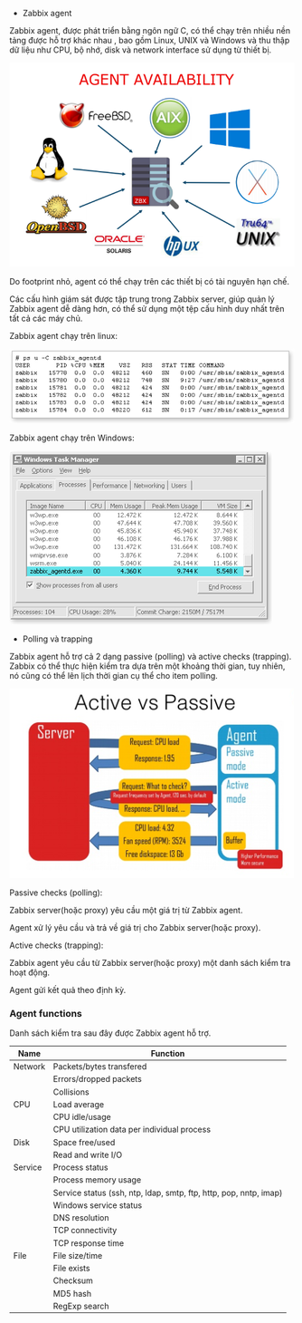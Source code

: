 * Zabbix agent

Zabbix agent, được phát triển bằng ngôn ngữ C, có thể chạy trên nhiều nền tảng được hỗ trợ khác nhau , bao gồm Linux, UNIX và Windows và thu thập dữ liệu như CPU, bộ nhớ, disk và network interface sử dụng từ thiết bị.

<img src="/img/3.png">

Do footprint nhỏ, agent có thể chạy trên các thiết bị có tài nguyên hạn chế.

Các cấu hình giám sát được tập trung trong Zabbix server, giúp quản lý Zabbix agent dễ dàng hơn, có thể sử dụng một tệp cấu hình duy nhất trên tất cả các máy chủ.

Zabbix agent chạy trên linux:

<img src="/img/4.png">

Zabbix agent chạy trên Windows:

<img src="/img/5.png">

* Polling và trapping

Zabbix agent hỗ trợ cả 2 dạng  passive (polling) và active checks (trapping). Zabbix có thể thực hiện kiểm tra dựa trên một khoảng thời gian, tuy nhiên, nó cũng có thể lên lịch thời gian cụ thể cho item polling.

<img src="/img/6.png">

Passive checks (polling):

Zabbix server(hoặc proxy) yêu cầu một giá trị từ Zabbix agent.

Agent xử lý yêu cầu và trả về giá trị cho Zabbix server(hoặc proxy).

Active checks (trapping):

Zabbix agent yêu cầu từ Zabbix server(hoặc proxy) một danh sách kiểm tra hoạt động.

Agent gửi kết quả theo định kỳ.

### Agent functions

Danh sách kiểm tra sau đây được Zabbix agent hỗ trợ.

|Name              |Function             |
|------------------|---------------------|
|Network|Packets/bytes transfered|
|		| Errors/dropped packets|
|		| Collisions|
|CPU|Load average|
|		|CPU idle/usage|
|		|CPU utilization data per individual process|
|Disk|Space free/used|
|		|Read and write I/O|
|Service|Process status|
|		|Process memory usage|
|		|Service status (ssh, ntp, ldap, smtp, ftp, http, pop, nntp, imap)|
|		|Windows service status|
|		|DNS resolution|
|		|TCP connectivity|
|		|TCP response time|	
|File|File size/time|
||File exists|
||Checksum|
||MD5 hash|
||RegExp search|	



















































































